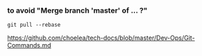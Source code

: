### to avoid "Merge branch 'master' of … ?"
```
git pull --rebase
```
https://github.com/choelea/tech-docs/blob/master/Dev-Ops/Git-Commands.md
